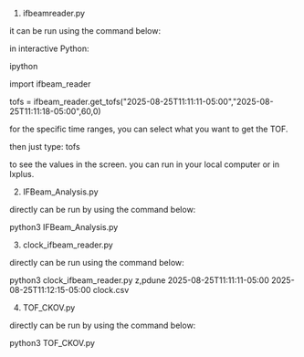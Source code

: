 1) ifbeamreader.py

it can be run using the command below:

in interactive Python:

ipython

import ifbeam_reader

tofs = ifbeam_reader.get_tofs("2025-08-25T11:11:11-05:00","2025-08-25T11:11:18-05:00",60,0) 

for the specific time ranges, you can select what you want to get the TOF.

then just type: tofs 

to see the values in the screen. you can run in your local computer or in lxplus. 


2) IFBeam_Analysis.py

directly can be run by using the command below: 

python3 IFBeam_Analysis.py

3) clock_ifbeam_reader.py

directly can be run using the command below:

python3 clock_ifbeam_reader.py z,pdune 2025-08-25T11:11:11-05:00 2025-08-25T11:12:15-05:00 clock.csv

4) TOF_CKOV.py
   
directly can be run by using the command below: 

python3 TOF_CKOV.py
